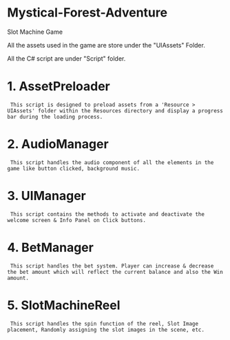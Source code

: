 # Mystical-Forest-Adventure
 Slot Machine Game

All the  assets used in the game are store under the "UIAssets" Folder.

All the C# script are under "Script" folder.
# 1. AssetPreloader
     This script is designed to preload assets from a 'Resource > UIAssets' folder within the Resources directory and display a progress bar during the loading process.

# 2. AudioManager
     This script handles the audio component of all the elements in the game like button clicked, background music.

# 3. UIManager
     This script contains the methods to activate and deactivate the welcome screen & Info Panel on Click buttons.

# 4. BetManager
     This script handles the bet system. Player can increase & decrease the bet amount which will reflect the current balance and also the Win amount.

# 5. SlotMachineReel
     This script handles the spin function of the reel, Slot Image placement, Randomly assigning the slot images in the scene, etc.

